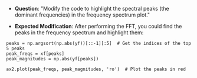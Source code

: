 - **Question**: "Modify the code to highlight the spectral peaks (the dominant frequencies) in the frequency spectrum plot."
    
- **Expected Modification**: After performing the FFT, you could find the peaks in the frequency spectrum and highlight them:
```shell
peaks = np.argsort(np.abs(yf))[::-1][:5]  # Get the indices of the top 5 peaks
peak_freqs = xf[peaks]
peak_magnitudes = np.abs(yf[peaks])

ax2.plot(peak_freqs, peak_magnitudes, 'ro')  # Plot the peaks in red
```